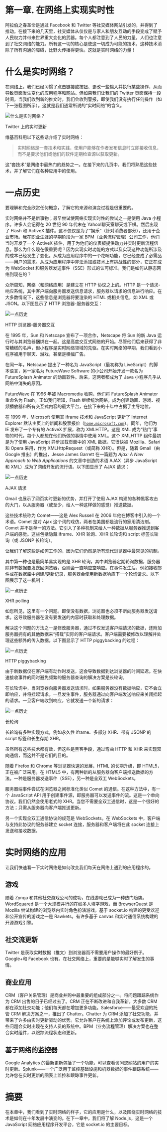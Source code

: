 # 第一章. 在网络上实现实时性

阿拉伯之春革命是通过 Facebook 和 Twitter 等社交媒体网站引发的，并得到了推动。在接下来的几天里，社交媒体从仅仅是与家人和朋友互动的手段变成了赋予人民权力并带来世界重大变化的武器。每个人都注意到了人民的力量，人们也注意到了社交网络的能力。所有这一切的核心是使这一切成为可能的技术，这种技术消除了所有沟通的障碍，比野火传播得更快。这就是实时网络的力量！

# 什么是实时网络？

在网络上，我们已经习惯了点击链接或按钮、更改一些输入并执行某些操作，从而导致页面发生变化的应用程序和网站。但如果我们让我们的 Twitter 页面保持一段时间，当我们收到新的推文时，我们会收到警报，即使我们没有执行任何操作（如下一张截图所示）。这就是我们通常所说的“实时网络”的含义。

![什么是实时网络？](img/0786_01_01.jpg)

Twitter 上的实时更新

维基百科用以下这些话介绍了实时网络：

> 实时网络是一套技术和实践，使用户能够在作者发布信息时立即接收信息，而不是要求他们或他们的软件定期检查源以获取更新。

这“套技术”是网络中最热门的趋势之一。在接下来的几页中，我们将熟悉这些技术，并了解它们在各种应用中的使用。

# 一点历史

要理解和完全欣赏任何概念，了解它的来源和演变过程是很重要的。

实时网络并不是新事物；最早尝试使网络实现实时性的尝试之一是使用 Java 小程序。许多人会记得在 20 世纪 90 年代末在 Yahoo!聊天室聊天或下棋。然后出现了 Flash 和 ActiveX 插件。这不仅仅是为了“娱乐”（针对消费者部分），还用于企业市场。我在职业生涯的早期阶段为一家 BPM（业务流程管理）公司工作，他们当时开发了一个 ActiveX 插件，用于为他们的仪表板提供动力并实时更新流程信息。那么为什么现在很重要呢？因为实现实时功能的方式以及实现这种功能所涉及的成本已经发生了变化。从成为应用程序中的一个花哨功能，它已经变成了必需品——用户的需求。从成为应用程序中非法添加或技术上有挑战性的部分，它正在成为 WebSocket 和服务器发送事件（SSE）形式的认可标准。我们是如何从静态网络到现在的？

众所周知，网络（和网络应用）是建立在 HTTP 协议之上的。HTTP 是一个请求-响应系统，其中客户端向服务器发送信息请求，服务器以请求的信息进行响应。在大多数情况下，这些信息是浏览器将要渲染的 HTML 或相关信息，如 XML 或 JSON。以下图显示了 HTTP 浏览器-服务器交互：

![一点历史](img/0786_01_02.jpg)

HTTP 浏览器-服务器交互

在 1995 年，Sun 和 Netscape 宣布了一项合作，Netscape 将 Sun 的新 Java 运行时与其浏览器捆绑在一起。这是高度交互式网络的开始。尽管他们后来获得了非常糟糕的名声，但小程序是实时网络领域的先驱。在实时网络的早期，我们看到小程序被用于聊天、游戏，甚至是横幅广告。

在同一年，Netscape 提出了一种名为 JavaScript（最初称为 LiveScript）的脚本语言，另一家名为 FutureWave Software 的小公司开始开发一款名为 FutureSplash Animator 的动画软件。后来，这两者都成为了 Java 小程序几乎从网络中消失的原因。

FutureWave 在 1996 年被 Macromedia 收购，他们将 FutureSplash Animator 重命名为 Flash。正如我们所知，Flash 继续统治网络，成为创建动画、游戏、视频播放器和所有交互式内容的最大平台，在接下来的十年中占据了主导地位。

在 1999 年，Microsoft 使用其 iframe 技术和 JavaScript 更新了 Internet Explorer 默认主页上的新闻和股票报价（[`home.microsoft.com`](http://home.microsoft.com)）。同年，他们为 IE 发布了一个专有的 ActiveX 扩展，称为 XMLHTTP。这是 XML 成为“热门”事物的时代，每个人都想在他们所做的事情中使用 XML。这个 XMLHTTP 组件最初是为了使用 JavaScript 异步加载页面中的 XML 数据。它很快被 Mozilla、Safari 和 Opera 采用，作为 XMLHttpRequest（或简称 XHR）。但是，随着 Gmail（由 Google 推出）的推出，Jesse James Garrett 在一篇题为 *Ajax: A New Approach to Web Applications* 的文章中创造的术语 AJAX（异步 JavaScript 和 XML）成为了网络开发的流行语。以下图显示了 AJAX 请求：

![一点历史](img/0786_01_03.jpg)

AJAX 请求

Gmail 也展示了网页实时更新的优势，并打开了使用 AJAX 构建的各种黑客攻击的大门，以从服务器（或至少，给人一种这样做的感觉）推送数据。

这些技术统称为 Comet——这是 Alex Russell 在 2006 年他在博客中引入的一个术语。Comet 是对 Ajax 这个词的戏仿，两者在美国都是流行的家用清洁剂。Comet 并不是单一的方法。它引入了多种机制来给人一种数据从服务器推送到客户端的感觉。这些包括隐藏 iframe、XHR 轮询、XHR 长轮询和 script 标签长轮询（或 JSONP 长轮询）。

让我们了解这些是如何工作的，因为它们仍然是所有现代浏览器中最常见的机制。

其中第一种也是最简单易实现的是 XHR 轮询，其中浏览器定期轮询数据，服务器除非有数据要发送回浏览器，否则会一直响应空响应。在事件发生后，例如接收邮件或在数据库中创建/更新记录，服务器会使用新数据响应下一个轮询请求。以下图展示了这一机制：

![一点历史](img/0786_01_04.jpg)

XHR polling

如您所见，这里有一个问题。即使没有数据，浏览器也必须不断向服务器发送请求。这导致服务器在没有要发送的内容时获取和处理数据。

解决这个问题的方法之一是修改服务器，通过不仅发送客户端请求的数据，还附加服务器拥有的其他数据来“搭载”实际的客户端请求。客户端需要被修改以理解并处理这些额外的传入数据。以下图显示了 HTTP piggybacking 的过程：

![一点历史](img/0786_01_05.jpg)

HTTP piggybacking

由于新数据仅在客户端有动作时发送，这会导致数据到达浏览器的时间延迟。在快速接收事件的同时避免频繁的服务器查询的解决方案是长轮询。

在长轮询中，当浏览器向服务器发送请求时，如果服务器没有数据响应，它不会立即响应，并将挂起请求。一旦发生事件，服务器通过向客户端发送响应来关闭挂起的请求。一旦客户端收到响应，它就发送一个新的请求：

![一点历史](img/0786_01_06.jpg)

长轮询

长轮询有多种实现方式，例如永久性 iframe、多部分 XHR、带有 JSONP 的 script 标签和长生存期 XHR。

虽然所有这些技术都有效，但这些是黑客手段，通过弯曲 HTTP 和 XHR 来实现双向通信，而这并不是它们的目的。

随着 Firefox 和 Chrome 等浏览器快速的发展，HTML 的长期升级，即 HTML5，正在被广泛采用。在 HTML5 中，有两种新的从服务器向客户端推送数据的方法。一种是服务器发送事件（SSE），另一种是全双工 WebSockets。

服务器端事件尝试在浏览器之间标准化类似 Comet 的通信。在这种方法中，有一个 JavaScript API 用于创建事件源，即服务器可以发送事件的流。这是一个单向协议。我们仍然会使用老式的 XHR。当您不需要全双工通信时，这是一个很好的方法；只需从服务器向客户端推送更新。

另一个实现全双工通信协议的规范是 WebSockets。在 WebSockets 中，客户端与支持此协议的服务器建立 socket 连接，服务器和客户端将在此 socket 连接上发送和接收数据。

# 实时网络的应用

让我们快速看一下实时网络是如何改变我们每天在网络上遇到的应用程序的。

## 游戏

随着 Zynga 和其他社交游戏公司的成功，在线游戏已成为一种热门趋势。WordSquared 是一个大规模并行的在线多人填字游戏，而 BrowserQuest 是 Mozilla 尝试构建的浏览器内实时角色扮演游戏。基于 socket.io 构建的更受欢迎和公开宣传的游戏之一是 Rawkets。有许多基于 canvas 和实时通信系统构建的开源游戏引擎。

## 社交流更新

Twitter 是获取实时数据（推文）到浏览器而不需要用户操作的最好例子。Google+和 Facebook 也有。在社交网络上，重要的是能够实时了解发生的事情。

## 商业应用

CRM（客户关系管理）是商业并购中最重要的组成部分之一。将问题跟踪系统作为 CRM 出售的日子已经过去了。CRM 正在不断改进和自我革新。大多数 CRM 都在添加社交功能；他们每天都在增加更多功能。Salesforce——最受欢迎的托管 CRM 解决方案之一，推出了 Chatter。Chatter 为 CRM 添加了社交功能，并带来了许多由实时更新驱动的优势。它允许客户在系统上添加评论或发布更新，这些问题会实时出现在支持人员的系统中。BPM（业务流程管理）解决方案也在整合实时组件，以跟踪流程状态和更新。

## 基于网络的监控器

Google Analytics 的最新更新包括了一个功能，可以查看访问您网站的用户的实时更新。Splunk——一个广泛用于监控基础设施和机器数据的事件跟踪系统——允许您在实时更新的图表上监控和跟踪事件更新。

# 摘要

在本章中，我们看到了实时网络的样子，它的应用是什么，以及围绕实时网络的技术是如何在十年发展中演变的。在下一章中，我们将了解 Node.js，这是一个 JavaScript 网络应用程序开发平台，它是 socket.io 的主要目标。
